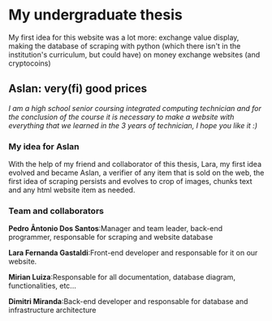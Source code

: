 
# My undergraduate thesis

My first idea for this website was a lot more: exchange value display, making the database of scraping with python (which there isn't in the institution's curriculum, but could have) on money exchange websites (and cryptocoins)

## Aslan: very(fi) good prices

<i>
I am a high school senior coursing integrated computing technician and for the conclusion of the course it is necessary to make a website with everything that we learned in the 3 years of technician, I hope you like it :)
</i>

### My idea for Aslan

With the help of my friend and collaborator of this thesis, Lara, my first idea evolved and became Aslan, a verifier of any item that is sold on the web, the first idea of scraping persists and evolves to crop of images, chunks text and any html website item as needed.

### Team and collaborators

<b>Pedro Ântonio Dos Santos</b>:Manager and team leader, back-end programmer, responsable for scraping and website database

<b>Lara Fernanda Gastaldi</b>:Front-end developer and responsable for it on our website. 

<b>Mirian Luiza</b>:Responsable for all documentation, database diagram, functionalities, etc...

<b>Dimitri Miranda</b>:Back-end developer and responsable for database and infrastructure architecture



